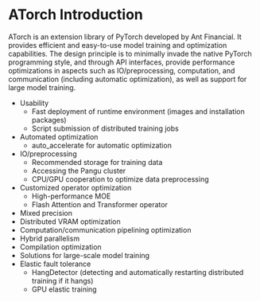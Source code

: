 # ATorch Introduction

ATorch is an extension library of PyTorch developed by Ant Financial. It provides efficient and easy-to-use model training and optimization capabilities. The design principle is to minimally invade the native PyTorch programming style, and through API interfaces, provide performance optimizations in aspects such as IO/preprocessing, computation, and communication (including automatic optimization), as well as support for large model training.

* Usability
  * Fast deployment of runtime environment (images and installation packages)
  * Script submission of distributed training jobs
* Automated optimization
  * auto_accelerate for automatic optimization
* IO/preprocessing
  * Recommended storage for training data
  * Accessing the Pangu cluster
  * CPU/GPU cooperation to optimize data preprocessing
* Customized operator optimization 
  * High-performance MOE
  * Flash Attention and Transformer operator
* Mixed precision
* Distributed VRAM optimization
* Computation/communication pipelining optimization
* Hybrid parallelism
* Compilation optimization
* Solutions for large-scale model training
* Elastic fault tolerance
  * HangDetector (detecting and automatically restarting distributed training if it hangs)
  * GPU elastic training